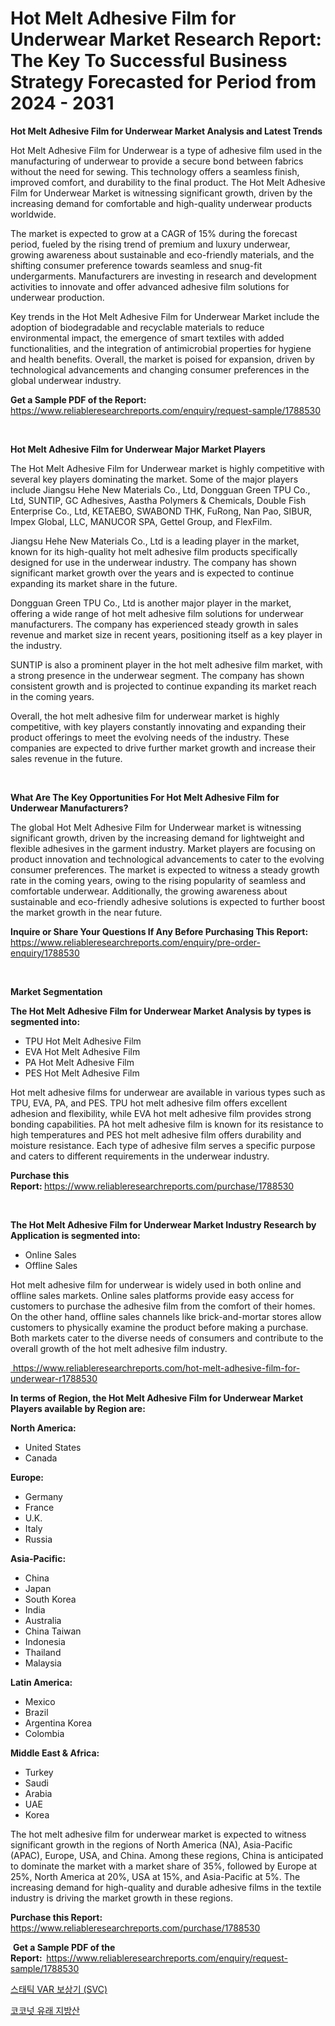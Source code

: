 <p><h1>Hot Melt Adhesive Film for Underwear Market Research Report: The Key To Successful Business Strategy Forecasted for Period from 2024 - 2031</h1></p><p><strong>Hot Melt Adhesive Film for Underwear Market Analysis and Latest Trends</strong></p>
<p><p>Hot Melt Adhesive Film for Underwear is a type of adhesive film used in the manufacturing of underwear to provide a secure bond between fabrics without the need for sewing. This technology offers a seamless finish, improved comfort, and durability to the final product. The Hot Melt Adhesive Film for Underwear Market is witnessing significant growth, driven by the increasing demand for comfortable and high-quality underwear products worldwide.</p><p>The market is expected to grow at a CAGR of 15% during the forecast period, fueled by the rising trend of premium and luxury underwear, growing awareness about sustainable and eco-friendly materials, and the shifting consumer preference towards seamless and snug-fit undergarments. Manufacturers are investing in research and development activities to innovate and offer advanced adhesive film solutions for underwear production.</p><p>Key trends in the Hot Melt Adhesive Film for Underwear Market include the adoption of biodegradable and recyclable materials to reduce environmental impact, the emergence of smart textiles with added functionalities, and the integration of antimicrobial properties for hygiene and health benefits. Overall, the market is poised for expansion, driven by technological advancements and changing consumer preferences in the global underwear industry.</p></p>
<p><strong>Get a Sample PDF of the Report:&nbsp;</strong> <a href="https://www.reliableresearchreports.com/enquiry/request-sample/1788530">https://www.reliableresearchreports.com/enquiry/request-sample/1788530</a></p>
<p>&nbsp;</p>
<p><strong>Hot Melt Adhesive Film for Underwear Major Market Players</strong></p>
<p><p>The Hot Melt Adhesive Film for Underwear market is highly competitive with several key players dominating the market. Some of the major players include Jiangsu Hehe New Materials Co., Ltd, Dongguan Green TPU Co., Ltd, SUNTIP, GC Adhesives, Aastha Polymers & Chemicals, Double Fish Enterprise Co., Ltd, KETAEBO, SWABOND THK, FuRong, Nan Pao, SIBUR, Impex Global, LLC, MANUCOR SPA, Gettel Group, and FlexFilm.</p><p>Jiangsu Hehe New Materials Co., Ltd is a leading player in the market, known for its high-quality hot melt adhesive film products specifically designed for use in the underwear industry. The company has shown significant market growth over the years and is expected to continue expanding its market share in the future.</p><p>Dongguan Green TPU Co., Ltd is another major player in the market, offering a wide range of hot melt adhesive film solutions for underwear manufacturers. The company has experienced steady growth in sales revenue and market size in recent years, positioning itself as a key player in the industry.</p><p>SUNTIP is also a prominent player in the hot melt adhesive film market, with a strong presence in the underwear segment. The company has shown consistent growth and is projected to continue expanding its market reach in the coming years.</p><p>Overall, the hot melt adhesive film for underwear market is highly competitive, with key players constantly innovating and expanding their product offerings to meet the evolving needs of the industry. These companies are expected to drive further market growth and increase their sales revenue in the future.</p></p>
<p>&nbsp;</p>
<p><strong>What Are The Key Opportunities For Hot Melt Adhesive Film for Underwear Manufacturers?</strong></p>
<p><p>The global Hot Melt Adhesive Film for Underwear market is witnessing significant growth, driven by the increasing demand for lightweight and flexible adhesives in the garment industry. Market players are focusing on product innovation and technological advancements to cater to the evolving consumer preferences. The market is expected to witness a steady growth rate in the coming years, owing to the rising popularity of seamless and comfortable underwear. Additionally, the growing awareness about sustainable and eco-friendly adhesive solutions is expected to further boost the market growth in the near future.</p></p>
<p><strong>Inquire or Share Your Questions If Any Before Purchasing This Report:</strong> <a href="https://www.reliableresearchreports.com/enquiry/pre-order-enquiry/1788530">https://www.reliableresearchreports.com/enquiry/pre-order-enquiry/1788530</a></p>
<p>&nbsp;</p>
<p><strong>Market Segmentation</strong></p>
<p><strong>The Hot Melt Adhesive Film for Underwear Market Analysis by types is segmented into:</strong></p>
<p><ul><li>TPU Hot Melt Adhesive Film</li><li>EVA Hot Melt Adhesive Film</li><li>PA Hot Melt Adhesive Film</li><li>PES Hot Melt Adhesive Film</li></ul></p>
<p><p>Hot melt adhesive films for underwear are available in various types such as TPU, EVA, PA, and PES. TPU hot melt adhesive film offers excellent adhesion and flexibility, while EVA hot melt adhesive film provides strong bonding capabilities. PA hot melt adhesive film is known for its resistance to high temperatures and PES hot melt adhesive film offers durability and moisture resistance. Each type of adhesive film serves a specific purpose and caters to different requirements in the underwear industry.</p></p>
<p><strong>Purchase this Report:&nbsp;</strong><a href="https://www.reliableresearchreports.com/purchase/1788530">https://www.reliableresearchreports.com/purchase/1788530</a></p>
<p>&nbsp;</p>
<p><strong>The Hot Melt Adhesive Film for Underwear Market Industry Research by Application is segmented into:</strong></p>
<p><ul><li>Online Sales</li><li>Offline Sales</li></ul></p>
<p><p>Hot melt adhesive film for underwear is widely used in both online and offline sales markets. Online sales platforms provide easy access for customers to purchase the adhesive film from the comfort of their homes. On the other hand, offline sales channels like brick-and-mortar stores allow customers to physically examine the product before making a purchase. Both markets cater to the diverse needs of consumers and contribute to the overall growth of the hot melt adhesive film industry.</p></p>
<p><a href="https://www.reliableresearchreports.com/hot-melt-adhesive-film-for-underwear-r1788530">&nbsp;https://www.reliableresearchreports.com/hot-melt-adhesive-film-for-underwear-r1788530</a></p>
<p><strong>In terms of Region, the Hot Melt Adhesive Film for Underwear Market Players available by Region are:</strong></p>
<p>
    <p> <strong> North America: </strong>
        <ul>
            <li>United States</li>
            <li>Canada</li>
        </ul>
        </p> 
    <p> <strong> Europe: </strong>
        <ul>
            <li>Germany</li>
            <li>France</li>
            <li>U.K.</li>
            <li>Italy</li>
            <li>Russia</li>
        </ul>
        </p> 
    <p> <strong> Asia-Pacific: </strong>
        <ul>
            <li>China</li>
            <li>Japan</li>
            <li>South Korea</li>
            <li>India</li>
            <li>Australia</li>
            <li>China Taiwan</li>
            <li>Indonesia</li>
            <li>Thailand</li>
            <li>Malaysia</li>
        </ul>
        </p> 
    <p> <strong> Latin America: </strong>
        <ul>
            <li>Mexico</li>
            <li>Brazil</li>
            <li>Argentina Korea</li>
            <li>Colombia</li>
        </ul>
        </p> 
    <p> <strong> Middle East & Africa: </strong>
        <ul>
            <li>Turkey</li>
            <li>Saudi</li>
            <li>Arabia</li>
            <li>UAE</li>
            <li>Korea</li>
        </ul>
    </p>
    </p>
<p><p>The hot melt adhesive film for underwear market is expected to witness significant growth in the regions of North America (NA), Asia-Pacific (APAC), Europe, USA, and China. Among these regions, China is anticipated to dominate the market with a market share of 35%, followed by Europe at 25%, North America at 20%, USA at 15%, and Asia-Pacific at 5%. The increasing demand for high-quality and durable adhesive films in the textile industry is driving the market growth in these regions.</p></p>
<p><strong>Purchase this Report: </strong><a href="https://www.reliableresearchreports.com/purchase/1788530">https://www.reliableresearchreports.com/purchase/1788530</a></p>
<p>&nbsp;<strong>Get a Sample PDF of the Report:&nbsp;&nbsp;</strong><a href="https://www.reliableresearchreports.com/enquiry/request-sample/1788530">https://www.reliableresearchreports.com/enquiry/request-sample/1788530</a></p>
<p><strong></strong></p>
<p><p><a href="https://medium.com/@flower89678/%EC%A0%95%EC%A0%81-var-%EB%B3%B4%EC%83%81%EA%B8%B0-svc-%EC%8B%9C%EC%9E%A5-%EC%A0%90%EC%9C%A0%EC%9C%A8-%EB%B0%8F-%EC%8B%A0%EA%B7%9C-%ED%8A%B8%EB%A0%8C%EB%93%9C-%EB%B6%84%EC%84%9D-%EC%9C%A0%ED%98%95-%EC%9D%91%EC%9A%A9-%EC%B5%9C%EC%A2%85-%EC%82%AC%EC%9A%A9%EC%B2%98-%EB%B0%8F-2024%EB%85%84%EB%B6%80%ED%84%B0-2031%EB%85%84%EA%B9%8C%EC%A7%80%EC%9D%98-%EC%98%88%EC%B8%A1%EC%9D%84-%ED%86%B5%ED%95%B4-1fe1cddddf22">스태틱 VAR 보상기 (SVC)</a></p><p><a href="https://medium.com/@earlfeffersj/%EA%B8%80%EB%A1%9C%EB%B2%8C-%EC%BD%94%EC%BD%94%EB%84%9B-%EC%9C%A0%EB%9E%98-%EC%A7%80%EB%B0%A9%EC%82%B0-%EC%8B%9C%EC%9E%A5-%EA%B7%9C%EB%AA%A8%EB%8A%94-%EC%97%B0%ED%8F%89%EA%B7%A0-%EC%84%B1%EC%9E%A5%EB%A5%A0%EC%9D%B8-%EC%97%90-%EB%8F%84%EB%8B%AC%ED%95%A0-%EA%B2%83%EC%9C%BC%EB%A1%9C-%EC%98%88%EC%83%81%EB%90%98%EB%A9%B0-%EC%9D%B4-%EB%B3%B4%EA%B3%A0%EC%84%9C%EB%8A%94-%EC%8B%9C%EC%9E%A5-%EC%84%B1%EC%9E%A5-%ED%8A%B8%EB%A0%8C%EB%93%9C-%EA%B8%B0%ED%9A%8C-%EB%B0%8F-2024%EB%85%84%EB%B6%80%ED%84%B0-2031%EB%85%84%EA%B9%8C%EC%A7%80%EC%9D%98-%EC%98%88%EC%B8%A1%EC%9D%84-%EB%8B%A4%EB%A3%B9%EB%8B%88%EB%8B%A4-c27f6912c417">코코넛 유래 지방산</a></p></p>